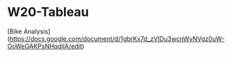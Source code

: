 # W20-Tableau

[Bike Analysis] (https://docs.google.com/document/d/1gbrKx7d_zVIDu3wcnWvNVgz0uW-OoWeGAKPsNHqdilA/edit)
